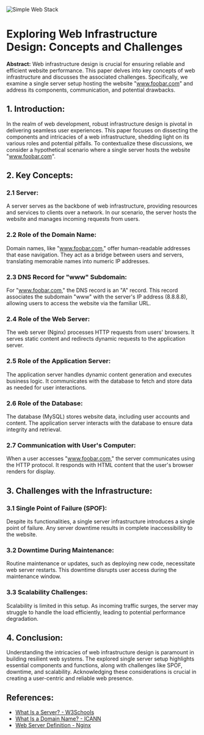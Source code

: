 ![Simple Web Stack](https://drive.google.com/uc?export=view&id=1mMVqb0EsgBcSMb4RDIoQoPm54hzXfeOe)

# Exploring Web Infrastructure Design: Concepts and Challenges

**Abstract:**
Web infrastructure design is crucial for ensuring reliable and efficient website performance. This paper delves into key concepts of web infrastructure and discusses the associated challenges. Specifically, we examine a single server setup hosting the website "www.foobar.com" and address its components, communication, and potential drawbacks.

## 1. Introduction:

In the realm of web development, robust infrastructure design is pivotal in delivering seamless user experiences. This paper focuses on dissecting the components and intricacies of a web infrastructure, shedding light on its various roles and potential pitfalls. To contextualize these discussions, we consider a hypothetical scenario where a single server hosts the website "www.foobar.com".

## 2. Key Concepts:

### 2.1 Server:

A server serves as the backbone of web infrastructure, providing resources and services to clients over a network. In our scenario, the server hosts the website and manages incoming requests from users.

### 2.2 Role of the Domain Name:

Domain names, like "www.foobar.com," offer human-readable addresses that ease navigation. They act as a bridge between users and servers, translating memorable names into numeric IP addresses.

### 2.3 DNS Record for "www" Subdomain:

For "www.foobar.com," the DNS record is an "A" record. This record associates the subdomain "www" with the server's IP address (8.8.8.8), allowing users to access the website via the familiar URL.

### 2.4 Role of the Web Server:

The web server (Nginx) processes HTTP requests from users' browsers. It serves static content and redirects dynamic requests to the application server.

### 2.5 Role of the Application Server:

The application server handles dynamic content generation and executes business logic. It communicates with the database to fetch and store data as needed for user interactions.

### 2.6 Role of the Database:

The database (MySQL) stores website data, including user accounts and content. The application server interacts with the database to ensure data integrity and retrieval.

### 2.7 Communication with User's Computer:

When a user accesses "www.foobar.com," the server communicates using the HTTP protocol. It responds with HTML content that the user's browser renders for display.

## 3. Challenges with the Infrastructure:

### 3.1 Single Point of Failure (SPOF):

Despite its functionalities, a single server infrastructure introduces a single point of failure. Any server downtime results in complete inaccessibility to the website.

### 3.2 Downtime During Maintenance:

Routine maintenance or updates, such as deploying new code, necessitate web server restarts. This downtime disrupts user access during the maintenance window.

### 3.3 Scalability Challenges:

Scalability is limited in this setup. As incoming traffic surges, the server may struggle to handle the load efficiently, leading to potential performance degradation.

## 4. Conclusion:

Understanding the intricacies of web infrastructure design is paramount in building resilient web systems. The explored single server setup highlights essential components and functions, along with challenges like SPOF, downtime, and scalability. Acknowledging these considerations is crucial in creating a user-centric and reliable web presence.

## References:
- [What Is a Server? - W3Schools](https://www.w3schools.com/whatis/whatis_server.asp)
- [What Is a Domain Name? - ICANN](https://www.icann.org/resources/pages/what-is-a-domain-name-2019-03-05-en)
- [Web Server Definition - Nginx](https://www.nginx.com/resources/glossary/web-server/)
